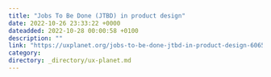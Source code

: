 ```yaml
---
title: "Jobs To Be Done (JTBD) in product design"
date: 2022-10-26 23:33:22 +0000
dateadded: 2022-10-28 00:00:58 +0100
description: ""
link: "https://uxplanet.org/jobs-to-be-done-jtbd-in-product-design-6065e7bec122?source=rss----819cc2aaeee0---4"
category:
directory: _directory/ux-planet.md
---
```

